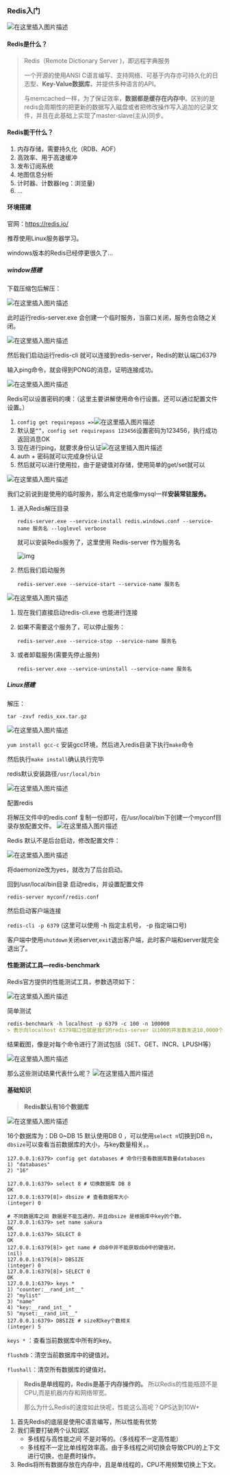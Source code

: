 ### Redis入门

![在这里插入图片描述](./assets/02.Redis入门/85f82d1770ba79525dec9edff840861a-1744030244433-183.jpeg)

#### Redis是什么？

> Redis（Remote Dictionary Server )，即远程字典服务
>
> 一个开源的使用ANSI C语言编写、支持网络、可基于内存亦可持久化的日志型、**Key-Value数据库**，并提供多种语言的API。
>
> 与memcached一样，为了保证效率，**数据都是缓存在内存中**。区别的是redis会周期性的把更新的数据写入磁盘或者把修改操作写入追加的记录文件，并且在此基础上实现了master-slave(主从)同步。

#### Redis能干什么？

1. 内存存储，需要持久化（RDB、AOF）
2. 高效率、用于高速缓冲
3. 发布订阅系统
4. 地图信息分析
5. 计时器、计数器(eg：浏览量)
6. …

#### 环境搭建

官网：https://redis.io/

推荐使用Linux服务器学习。

windows版本的Redis已经停更很久了…

##### window搭建

下载压缩包后解压：

![在这里插入图片描述](./assets/02.Redis入门/afe1ad23d1848871f7c87e8d4ab1c7cf-1744030244433-185.png)

此时运行redis-server.exe 会创建一个临时服务，当窗口关闭，服务也会随之关闭。

![在这里插入图片描述](./assets/02.Redis入门/c9172377514c72892299a95cb13e2abf-1744030244433-187.png)

然后我们启动运行redis-cli 就可以连接到redis-server，Redis的默认端口6379

输入ping命令，就会得到PONG的消息，证明连接成功。

![在这里插入图片描述](./assets/02.Redis入门/4d09a7fcd2e9065cc2e7bf6e5d741920-1744030244433-189.png)

Redis可以设置密码的噢：（这里主要讲解使用命令行设置。还可以通过配置文件设置。）

1. `config get requirepass =>`![在这里插入图片描述](./assets/02.Redis入门/9e73754cb4431f03559eb30638c8ecb0-1744030244433-191.png)
2. 默认是`“”`，`config set requirepass 123456`设置密码为123456，执行成功返回消息OK
3. 现在进行ping，就要求身份认证![在这里插入图片描述](./assets/02.Redis入门/c75aa03c3da9ca4560331e65f004ef74-1744030244433-193.png)
4. auth + 密码就可以完成身份认证
5. 然后就可以进行使用拉，由于是键值对存储，使用简单的get/set就可以

![在这里插入图片描述](./assets/02.Redis入门/826962c44dfcd1ad5b6a6bb7d8c1e1d6-1744030244433-195.png)

我们之前说到是使用的临时服务，那么肯定也能像mysql一样**安装常驻服务。**

1. 进入Redis解压目录

   `redis-server.exe --service-install redis.windows.conf --service-name 服务名 --loglevel verbose`

   就可以安装Redis服务了，这里使用 Redis-server 作为服务名

   ![img](./assets/02.Redis入门/2978b776a62074e3839441f8f779e234-1744030244433-197.png)

2. 然后我们启动服务

   `redis-server.exe --service-start --service-name 服务名`

![在这里插入图片描述](./assets/02.Redis入门/e145ecb0b1b1c61d9a19b8237793d9af-1744030244433-199.png)

1. 现在我们直接启动redis-cli.exe 也能进行连接

2. 如果不需要这个服务了，可以停止服务：

   `redis-server.exe --service-stop --service-name 服务名`

3. 或者卸载服务(需要先停止服务)

   `redis-server.exe --service-uninstall --service-name 服务名`

##### Linux搭建

解压：

```
tar -zxvf redis_xxx.tar.gz
```

![在这里插入图片描述](./assets/02.Redis入门/c194b551a851fda2ffd5f9dcd6f007f9-1744030244433-201.png)

`yum install gcc-c` 安装gcc环境，然后进入redis目录下执行`make`命令

然后执行`make install`确认执行完毕

redis默认安装路径`/usr/local/bin`

![在这里插入图片描述](./assets/02.Redis入门/7872bf5dde325274d6d0bbe8e4846baf-1744030244433-203.png)

配置redis

将解压文件中的redis.conf 复制一份即可，在/usr/local/bin下创建一个myconf目录存放配置文件。
![在这里插入图片描述](./assets/02.Redis入门/1ae2bbe1e22c65cf623c0da61678225c-1744030244433-205.png)

Redis 默认不是后台启动，修改配置文件：

![在这里插入图片描述](./assets/02.Redis入门/0166763b2ddb65468dbdbe5ea2861caf-1744030244433-207.png)

将daemonize改为yes，就改为了后台启动。

回到/usr/local/bin目录 启动redis，并设置配置文件

```
redis-server myconf/redis.conf
```

然后启动客户端连接

`redis-cli -p 6379` (这里可以使用 -h 指定主机号， -p 指定端口号)

客户端中使用`shutdown`关闭server,`exit`退出客户端，此时客户端和server就完全退出了。

#### 性能测试工具—redis-benchmark

Redis官方提供的性能测试工具，参数选项如下：

![在这里插入图片描述](./assets/02.Redis入门/895fc0d51456a262d7fadd0d2c91ee09-1744030244433-209.png)

简单测试

```markdown
redis-benchmark -h localhost -p 6379 -c 100 -n 100000
> 表示向localhost 6379端口也就是我们的redis-server 以100的并发数发送10,0000个请求进行性能测试
```

结果截图，像是对每个命令进行了测试包括（SET、GET、INCR、LPUSH等）

![在这里插入图片描述](./assets/02.Redis入门/e3c951b27fcf974655407eeaca430d69-1744030244434-211.png)

那么这些测试结果代表什么呢？
![在这里插入图片描述](./assets/02.Redis入门/5ed383555feffaca629656b6264bffb5-1744030244434-213.png)

#### 基础知识

> **Redis默认有16个数据库**

![在这里插入图片描述](./assets/02.Redis入门/7b3e0548b8f936bc50162ded373cd697-1744030244434-215.png)

16个数据库为：DB 0~DB 15
默认使用DB 0 ，可以使用`select n`切换到DB n，`dbsize`可以查看当前数据库的大小，与key数量相关。。

```shell
127.0.0.1:6379> config get databases # 命令行查看数据库数量databases
1) "databases"
2) "16"

127.0.0.1:6379> select 8 # 切换数据库 DB 8
OK
127.0.0.1:6379[8]> dbsize # 查看数据库大小
(integer) 0

# 不同数据库之间 数据是不能互通的，并且dbsize 是根据库中key的个数。
127.0.0.1:6379> set name sakura 
OK
127.0.0.1:6379> SELECT 8
OK
127.0.0.1:6379[8]> get name # db8中并不能获取db0中的键值对。
(nil)
127.0.0.1:6379[8]> DBSIZE
(integer) 0
127.0.0.1:6379[8]> SELECT 0
OK
127.0.0.1:6379> keys *
1) "counter:__rand_int__"
2) "mylist"
3) "name"
4) "key:__rand_int__"
5) "myset:__rand_int__"
127.0.0.1:6379> DBSIZE # size和key个数相关
(integer) 5
```

`keys *` ：查看当前数据库中所有的key。

`flushdb`：清空当前数据库中的键值对。

`flushall`：清空所有数据库的键值对。

> **Redis是单线程的，Redis是基于内存操作的。**
> 所以Redis的性能瓶颈不是CPU,而是机器内存和网络带宽。
>
> 那么为什么Redis的速度如此快呢，性能这么高呢？QPS达到10W+

1. 首先Redis的底层是使用C语言编写，所以性能有优势
2. 我们需要打破两个认知误区
   - 多线程与高性能之间 不是对等的。（多线程不一定高性能）
   - 多线程不一定比单线程效率高。由于多线程之间切换会导致CPU的上下文进行切换，也是费时操作。
3. Redis将所有数据存放在内存中，且是单线程的，CPU不用频繁切换上下文。


